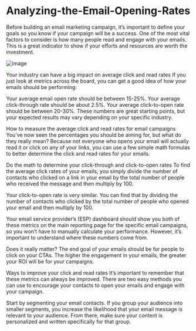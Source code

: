 # Analyzing-the-Email-Opening-Rates

Before building an email marketing campaign, it’s important to define your goals so you know if your campaign will be a success. One of the most vital factors to consider is how many people read and engage with your emails. This is a great indicator to show if your efforts and resources are worth the investment.

![image](https://blog.bounceless.io/content/images/2019/03/Number-7-Copy-17.png)

Your industry can have a big impact on average click and read rates
If you just look at metrics across the board, you can get a good idea of how your emails should be performing:

Your average email open rate should be between 15-25%.
Your average click-through rate should be about 2.5%.
Your average click-to-open rate should be between 20-30%.
These numbers are great starting points, but your expected results may vary depending on your specific industry.

How to measure the average click and read rates for email campaigns
You’ve now seen the percentages you should be aiming for, but what do they really mean? Because not everyone who opens your email will actually read it or click on any of your links, you can use a few simple math formulas to better determine the click and read rates for your emails.

Do the math to determine your click-through and click-to-open rates
To find the average click rates of your emails, you simply divide the number of contacts who clicked on a link in your email by the total number of people who received the message and then multiply by 100.

Your click-to-open rate is very similar. You can find that by dividing the number of contacts who clicked by the total number of people who opened your email and then multiply by 100.

Your email service provider’s (ESP) dashboard should show you both of these metrics on the main reporting page for the specific email campaigns, so you won’t have to manually calculate your performance. However, it’s important to understand where these numbers come from.

Does it really matter?
The end goal of your emails should be for people to click on your CTAs. The higher the engagement in your emails, the greater your ROI will be for your campaigns.

Ways to improve your click and read rates
It’s important to remember that these metrics can always be improved. There are two easy methods you can use to encourage your contacts to open your emails and engage with your campaign.

Start by segmenting your email contacts. If you group your audience into smaller segments, you increase the likelihood that your email message is relevant to your audience. From there, make sure your content is personalized and written specifically for that group.
